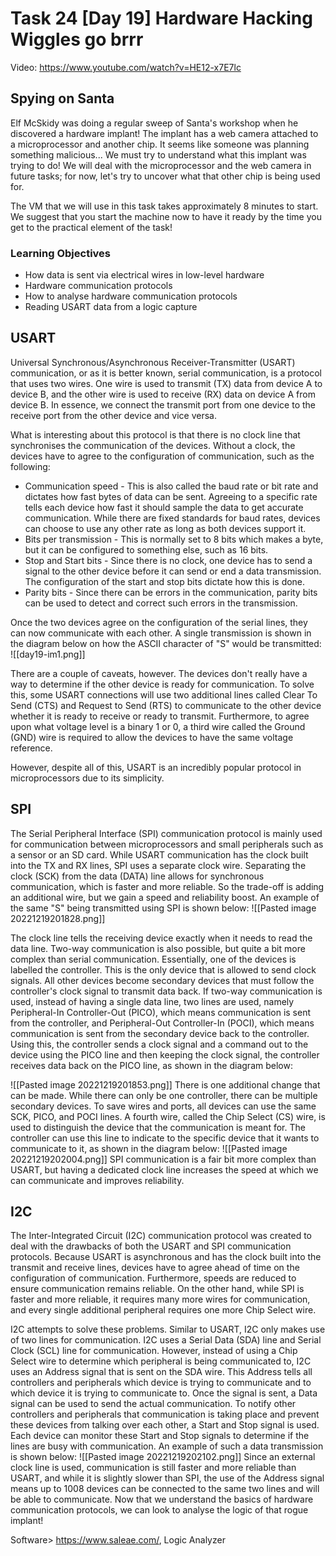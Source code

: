 # Task 24 [Day 19] Hardware Hacking Wiggles go brrr

Video: https://www.youtube.com/watch?v=HE12-x7E7lc

## Spying on Santa

Elf McSkidy was doing a regular sweep of Santa's workshop when he discovered a hardware implant! The implant has a web camera attached to a microprocessor and another chip. It seems like someone was planning something malicious... We must try to understand what this implant was trying to do! We will deal with the microprocessor and the web camera in future tasks; for now, let's try to uncover what that other chip is being used for.

The VM that we will use in this task takes approximately 8 minutes to start. We suggest that you start the machine now to have it ready by the time you get to the practical element of the task!  

### Learning Objectives

-   How data is sent via electrical wires in low-level hardware
-   Hardware communication protocols
-   How to analyse hardware communication protocols
-   Reading USART data from a logic capture

## **USART**

Universal Synchronous/Asynchronous Receiver-Transmitter (USART) communication, or as it is better known, serial communication, is a protocol that uses two wires. One wire is used to transmit (TX) data from device A to device B, and the other wire is used to receive (RX) data on device A from device B. In essence, we connect the transmit port from one device to the receive port from the other device and vice versa.

What is interesting about this protocol is that there is no clock line that synchronises the communication of the devices. Without a clock, the devices have to agree to the configuration of communication, such as the following:

-   Communication speed - This is also called the baud rate or bit rate and dictates how fast bytes of data can be sent. Agreeing to a specific rate tells each device how fast it should sample the data to get accurate communication. While there are fixed standards for baud rates, devices can choose to use any other rate as long as both devices support it.  
-   Bits per transmission - This is normally set to 8 bits which makes a byte, but it can be configured to something else, such as 16 bits.
-   Stop and Start bits - Since there is no clock, one device has to send a signal to the other device before it can send or end a data transmission. The configuration of the start and stop bits dictate how this is done.
-   Parity bits - Since there can be errors in the communication, parity bits can be used to detect and correct such errors in the transmission.

Once the two devices agree on the configuration of the serial lines, they can now communicate with each other. A single transmission is shown in the diagram below on how the ASCII character of "S" would be transmitted:
![[day19-im1.png]]

There are a couple of caveats, however. The devices don't really have a way to determine if the other device is ready for communication. To solve this, some USART connections will use two additional lines called Clear To Send (CTS) and Request to Send (RTS) to communicate to the other device whether it is ready to receive or ready to transmit. Furthermore, to agree upon what voltage level is a binary 1 or 0, a third wire called the Ground (GND) wire is required to allow the devices to have the same voltage reference.  

However, despite all of this, USART is an incredibly popular protocol in microprocessors due to its simplicity.

## **SPI**

The Serial Peripheral Interface (SPI) communication protocol is mainly used for communication between microprocessors and small peripherals such as a sensor or an SD card. While USART communication has the clock built into the TX and RX lines, SPI uses a separate clock wire. Separating the clock (SCK) from the data (DATA) line allows for synchronous communication, which is faster and more reliable. So the trade-off is adding an additional wire, but we gain a speed and reliability boost. An example of the same "S" being transmitted using SPI is shown below:
![[Pasted image 20221219201828.png]]

The clock line tells the receiving device exactly when it needs to read the data line. Two-way communication is also possible, but quite a bit more complex than serial communication. Essentially, one of the devices is labelled the controller. This is the only device that is allowed to send clock signals. All other devices become secondary devices that must follow the controller's clock signal to transmit data back. If two-way communication is used, instead of having a single data line, two lines are used, namely Peripheral-In Controller-Out (PICO), which means communication is sent from the controller, and Peripheral-Out Controller-In (POCI), which means communication is sent from the secondary device back to the controller. Using this, the controller sends a clock signal and a command out to the device using the PICO line and then keeping the clock signal, the controller receives data back on the PICO line, as shown in the diagram below:

![[Pasted image 20221219201853.png]]
There is one additional change that can be made. While there can only be one controller, there can be multiple secondary devices. To save wires and ports, all devices can use the same SCK, PICO, and POCI lines. A fourth wire, called the Chip Select (CS) wire, is used to distinguish the device that the communication is meant for. The controller can use this line to indicate to the specific device that it wants to communicate to it, as shown in the diagram below:
![[Pasted image 20221219202004.png]]
SPI communication is a fair bit more complex than USART, but having a dedicated clock line increases the speed at which we can communicate and improves reliability.


## **I2C**

The Inter-Integrated Circuit (I2C) communication protocol was created to deal with the drawbacks of both the USART and SPI communication protocols. Because USART is asynchronous and has the clock built into the transmit and receive lines, devices have to agree ahead of time on the configuration of communication. Furthermore, speeds are reduced to ensure communication remains reliable. On the other hand, while SPI is faster and more reliable, it requires many more wires for communication, and every single additional peripheral requires one more Chip Select wire.

I2C attempts to solve these problems. Similar to USART, I2C only makes use of two lines for communication. I2C uses a Serial Data (SDA) line and Serial Clock (SCL) line for communication. However, instead of using a Chip Select wire to determine which peripheral is being communicated to, I2C uses an Address signal that is sent on the SDA wire. This Address tells all controllers and peripherals which device is trying to communicate and to which device it is trying to communicate to. Once the signal is sent, a Data signal can be used to send the actual communication. To notify other controllers and peripherals that communication is taking place and prevent these devices from talking over each other, a Start and Stop signal is used. Each device can monitor these Start and Stop signals to determine if the lines are busy with communication. An example of such a data transmission is shown below:
![[Pasted image 20221219202102.png]]
Since an external clock line is used, communication is still faster and more reliable than USART, and while it is slightly slower than SPI, the use of the Address signal means up to 1008 devices can be connected to the same two lines and will be able to communicate. Now that we understand the basics of hardware communication protocols, we can look to analyse the logic of that rogue implant!

Software> https://www.saleae.com/, Logic Analyzer

